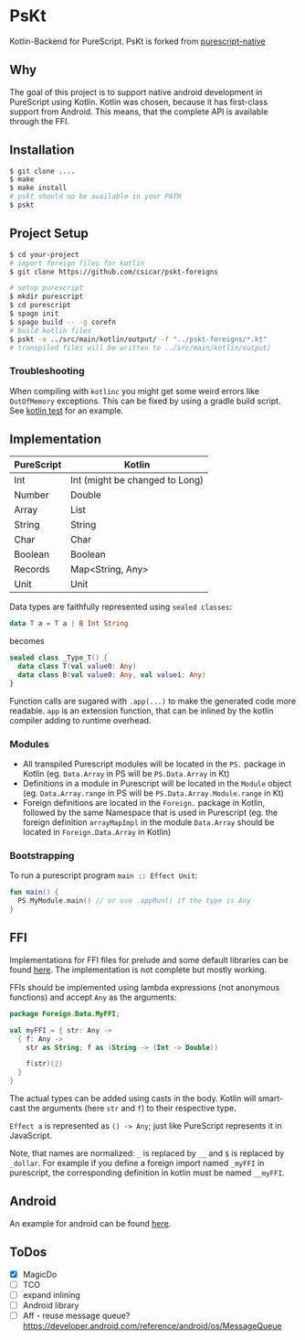 PsKt
====

Kotlin-Backend for PureScript. PsKt is forked from [purescript-native](https://github.com/andyarvanitis/purescript-native)

Why
---

The goal of this project is to support native android development in PureScript using Kotlin. Kotlin was chosen, because it has first-class support from Android. This means, that the complete API is available through the FFI.

Installation
------------

```bash
$ git clone ....
$ make
$ make install
# pskt should no be available in your PATH
$ pskt
```

Project Setup
-------------

```bash
$ cd your-project
# import foreign files for kotlin
$ git clone https://github.com/csicar/pskt-foreigns

# setup purescript
$ mkdir purescript
$ cd purescript
$ spago init
$ spago build -- -g corefn
# build kotlin files
$ pskt -o ../src/main/kotlin/output/ -f "../pskt-foreigns/*.kt"
# transpiled files will be written to ../src/main/kotlin/output/
```

### Troubleshooting

When compiling with `kotlinc` you might get some weird errors like `OutOfMemory` exceptions. 
This can be fixed by using a gradle build script. See [kotlin test](https://github.com/csicar/pskt/tree/kotlin/kotlin/build.gradle) for an example. 

Implementation
--------------

PureScript | Kotlin
---------- | ------
Int | Int (might be changed to Long)
Number | Double
Array | List<Any>
String | String
Char | Char
Boolean | Boolean
Records | Map<String, Any>
Unit | Unit

Data types are faithfully represented using `sealed classes`:

```purescript
data T a = T a | B Int String
```

becomes

```kotlin
sealed class _Type_T() {
  data class T(val value0: Any)
  data class B(val value0: Any, val value1: Any)
}
```

Function calls are sugared with `.app(...)` to make the generated code more readable. `app` is an extension function, that can be inlined by the kotlin compiler adding to runtime overhead.

### Modules

- All transpiled Purescript modules will be located in the `PS.` package in Kotlin (eg. `Data.Array` in PS will be `PS.Data.Array` in Kt)
- Definitions in a module in Purescript will be located in the `Module` object (eg. `Data.Array.range` in PS will be `PS.Data.Array.Module.range` in Kt)
- Foreign definitions are located in the `Foreign.` package in Kotlin, followed by the same Namespace that is used in Purescript (eg. the foreign definition `arrayMapImpl` in the module `Data.Array` should be located in `Foreign.Data.Array` in Kotlin)

### Bootstrapping

To run a purescript program `main :: Effect Unit`:
```kotlin
fun main() {
  PS.MyModule.main() // or use .appRun() if the type is Any
}
```


FFI
---

Implementations for FFI files for prelude and some default libraries can be found [here](https://github.com/csicar/pskt-foreigns). The implementation is not complete but mostly working.

FFIs should be implemented using lambda expressions (not anonymous functions) and accept `Any` as the arguments:

```kotlin
package Foreign.Data.MyFFI;

val myFFI = { str: Any ->
  { f: Any ->
    str as String; f as (String -> (Int -> Double))

    f(str)(2)
  }
}
```

The actual types can be added using casts in the body. Kotlin will smart-cast the arguments (here `str` and `f`) to their respective type.

`Effect a` is represented as `() -> Any`; just like PureScript represents it in JavaScript.

Note, that names are normalized: `_` is replaced by `__` and `$` is replaced by `_dollar`. For example if you define a foreign import named `_myFFI`  in purescript, the corresponding definition in kotlin must be named `__myFFI`.

Android
-------

An example for android can be found [here](https://github.com/csicar/pskt-android-example).


ToDos
-----

- [x] MagicDo
- [ ] TCO
- [ ] expand inlining
- [ ] Android library
- [ ] Aff - reuse message queue? https://developer.android.com/reference/android/os/MessageQueue